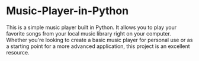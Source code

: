 # Music-Player-in-Python
This is a simple music player built in Python. It allows you to play your favorite songs from your local music library right on your computer. Whether you're looking to create a basic music player for personal use or as a starting point for a more advanced application, this project is an excellent resource.
